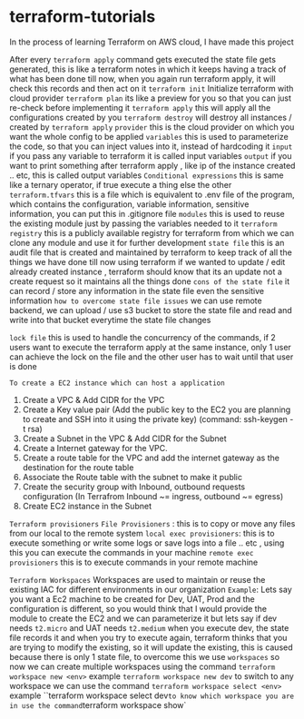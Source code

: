 # terraform-tutorials
In the process of learning Terraform on AWS cloud, I have made this project


After every `terraform apply` command gets executed the state file gets generated, this is like a terraform notes in which it keeps having a track of what has been done till now, when you again run terraform apply, it will check this records and then act on it
`terraform init` Initialize terraform with cloud provider
`terraform plan` its like a preview for you so that you can just re-check before implementing it 
`terraform apply` this will apply all the configurations created by you
`terraform destroy` will destroy all instances / created by `terraform apply`
`provider` this is the cloud provider on which you want the whole config to be applied
`variables` this is used to parameterize the code, so that you can inject values into it, instead of hardcoding it
    `input` if you pass any variable to terraform it is called input variables
    `output` if you want to print something after terraform apply , like ip of the instance created .. etc, this is called output variables
`Conditional expressions` this is same like a ternary operator, if true execute a thing else the other
`terraform.tfvars` this is a file which is equivalent to .env file of the program, which contains the configuration, variable information, sensitive information, you can put this in .gitignore file
`modules` this is used to reuse the existing module just by passing the variables needed to it
`terraform registry` this is a publicly available registry for terraform from which we can clone any module and use it for further development
`state file` this is an audit file that is created and maintained by terraform to keep track of all the things we have done 
till now using terraform if we wanted to update / edit already created instance ,
terraform should know that its an update not a create request so it maintains all the things done
`cons of the state file` it can record / store any information in the state file even the sensitive information
`how to overcome state file issues` we can use remote backend, we can upload / use s3 bucket to store the state file and read and write into that bucket everytime the state file changes

`lock file` this is used to handle the concurrency of the commands, if 2 users want to execute the terraform apply at the same instance, only 1 user can achieve the lock on the file and the other user has to wait until that user is done 

`To create a EC2 instance which can host a application`

1. Create a VPC & Add CIDR for the VPC
2. Create a Key value pair (Add the public key to the EC2 you are planning to create and SSH into it using the private key) (command: ssh-keygen -t rsa)
3. Create a Subnet in the VPC & Add CIDR for the Subnet 
4. Create a Internet gateway for the VPC.
5. Create a route table for the VPC and add the internet gateway as the destination for the route table
6. Associate the Route table with the subnet to make it public
7. Create the security group with Inbound, outbound requests configuration (In Terrafrom Inbound ~= ingress, outbound ~= egress)
8. Create EC2 instance in the Subnet

`Terraform provisioners`
    `File Provisioners` : this is to copy or move any files from our local to the remote system
    `local exec provisioners`: this is to execute something or write some logs or save logs into a file .. etc , using this you can execute the commands in your machine
    `remote exec provisioners` this is to execute commands in your remote machine 

`Terraform Workspaces`
    Workspaces are used to maintain or reuse the existing IAC for different environments in our organization
    `Example`: Lets say you want a Ec2 machine to be created for Dev, UAT, Prod and the configuration is different, so you would think that I would provide the module to create the EC2 and we can parameterize it but lets say if dev needs `t2.micro` and UAT needs `t2.medium` when you execute dev, the state file records it and when you try to execute again, terraform thinks that you are trying to modify the existing, so it will update the existing, this is caused because there is only 1 state file, to overcome this we use `workspaces`
    so now we can create multiple workspaces using the command `terraform workspace new <env>` example `terraform workspace new dev`
    to switch to any workspace we can use the command `terraform workspace select <env>` example ``terraform workspace select dev`
    to know which workspace you are in use the command `terraform workspace show`
    